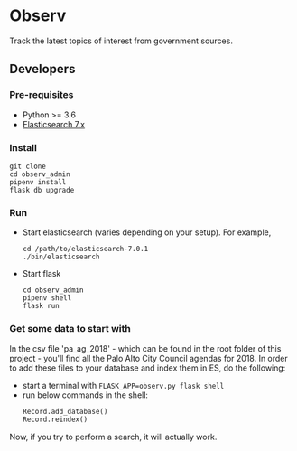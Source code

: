 # Observ

Track the latest topics of interest from government sources.

## Developers

### Pre-requisites

* Python >= 3.6
* [Elasticsearch 7.x](https://www.elastic.co/guide/en/elasticsearch/reference/current/install-elasticsearch.html)

### Install

```
git clone
cd observ_admin
pipenv install
flask db upgrade
```

### Run

* Start elasticsearch (varies depending on your setup). For example,
  ```
  cd /path/to/elasticsearch-7.0.1
  ./bin/elasticsearch
  ```
* Start flask
  ```
  cd observ_admin
  pipenv shell
  flask run
  ```

### Get some data to start with
In the csv file 'pa_ag_2018' - which can be found in the root folder of this project - you'll find all the Palo Alto City Council agendas for 2018.
In order to add these files to your database and index them in ES, do the following:

- start a terminal with ```FLASK_APP=observ.py flask shell```
- run below commands in the shell:
  ```python
  Record.add_database()
  Record.reindex()
  ```

Now, if you try to perform a search, it will actually work.
